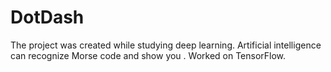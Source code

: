# DotDash
The project was created while studying deep learning. Artificial intelligence can recognize Morse code and show you . Worked on  TensorFlow.
